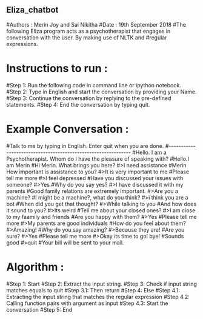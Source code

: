 ## Eliza_chatbot

#Authors : Merin Joy and Sai Nikitha
#Date : 19th September 2018
#The following Eliza program acts as a psychotherapist that engages in conversation with the user. By making use of NLTK and 
#regular expressions.


# Instructions to run :


#Step 1: Run the following code in command line or ipython notebook.
#Step 2: Type in English and start the conversation by providing your Name.
#Step 3: Continue the conversation by replying to the pre-defined statements.
#Step 4: End the conversation by typing quit.


# Example Conversation :


#Talk to me by typing in English. Enter quit when you are done.
#--------------------------------------------------------------
#Hello. I am a Psychotherapist. Whom do I have the pleasure of speaking with?
#Hello.I am Merin
#Hi  Merin. What brings you here?
#>I need assistance
 #Merin How important is assistance to you?
#>It is very important to me
#Please tell me more
#>I feel depressed
#Have you discussed your issues with someone?
#>Yes
#Why do you say yes?
#>I have discussed it with my parents
#Good family relations are extremely important.
#>Are you a machine?
#I might be a machine?, what do you think?
#>i think you are a bot
#When did you get that thought?
#>While talking to you
#And how does it sound to you?
#>Its weird
#Tell me about your closed ones?
#>I am close to my faamily and friends
#Are you happy with them?
#>Yes
#Please tell me more
#>My parents are good individuals
#How do you feel about them?
#>Amazing!
#Why do you say amazing?
#>Because they are!
#Are you sure?
#>Yes
#Please tell me more
#>Okay its time to go! bye!
#Sounds good
#>quit
#Your bill will be sent to your mail.


# Algorithm :


#Step 1: Start
#Step 2: Extract the input string.
#Step 3: Check if input string matches equals to quit
    #Step 3.1: Then return
#Step 4: Else
    #Step 4.1: Extracting the input string that matches the regular expression
    #Step 4.2: Calling function pairs with argument as input
    #Step 4.3: Start the conversation
#Step 5: End

